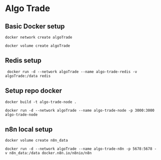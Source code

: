 
# Algo Trade

## Basic Docker setup

```docker network create algoTrade```

```docker volume create algoTrade```

## Redis setup

``` docker run -d --network algoTrade --name algo-trade-redis -v algoTrade:/data redis```

## Setup repo docker

```docker build -t algo-trade-node .```

```docker run -d --network algoTrade --name algo-trade-node -p 3000:3000 algo-trade-node```

## n8n local setup

```docker volume create n8n_data```

```docker run -d --network algoTrade --name algo-trade-n8n -p 5678:5678 -v n8n_data:/data docker.n8n.io/n8nio/n8n```




